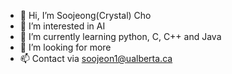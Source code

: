 - 👋 Hi, I’m Soojeong(Crystal) Cho
- 👀 I’m interested in AI
- 🌱 I’m currently learning python, C, C++ and Java
- 💞️ I’m looking for more 
- 📫 Contact via soojeon1@ualberta.ca

<!---
crystal11111/crystal11111 is a ✨ special ✨ repository because its `README.md` (this file) appears on your GitHub profile.
You can click the Preview link to take a look at your changes.
--->
